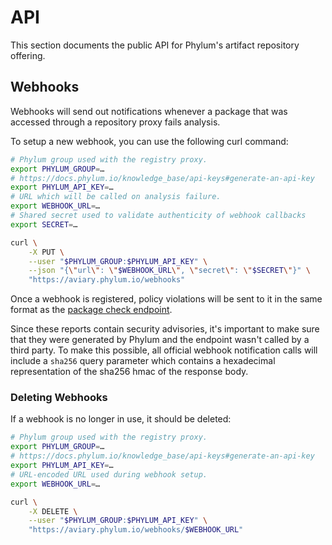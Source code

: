 # API

This section documents the public API for Phylum's artifact repository offering.

## Webhooks

Webhooks will send out notifications whenever a package that was accessed
through a repository proxy fails analysis.

To setup a new webhook, you can use the following curl command:

```sh
# Phylum group used with the registry proxy.
export PHYLUM_GROUP=…
# https://docs.phylum.io/knowledge_base/api-keys#generate-an-api-key
export PHYLUM_API_KEY=…
# URL which will be called on analysis failure.
export WEBHOOK_URL=…
# Shared secret used to validate authenticity of webhook callbacks
export SECRET=…

curl \
    -X PUT \
    --user "$PHYLUM_GROUP:$PHYLUM_API_KEY" \
    --json "{\"url\": \"$WEBHOOK_URL\", \"secret\": \"$SECRET\"}" \
    "https://aviary.phylum.io/webhooks"
```

Once a webhook is registered, policy violations will be sent to it in the same
format as the [package check endpoint].

Since these reports contain security advisories, it's important to make sure
that they were generated by Phylum and the endpoint wasn't called by a third
party. To make this possible, all official webhook notification calls will
include a `sha256` query parameter which contains a hexadecimal representation
of the sha256 hmac of the response body.

### Deleting Webhooks

If a webhook is no longer in use, it should be deleted:

```sh
# Phylum group used with the registry proxy.
export PHYLUM_GROUP=…
# https://docs.phylum.io/knowledge_base/api-keys#generate-an-api-key
export PHYLUM_API_KEY=…
# URL-encoded URL used during webhook setup.
export WEBHOOK_URL=…

curl \
    -X DELETE \
    --user "$PHYLUM_GROUP:$PHYLUM_API_KEY" \
    "https://aviary.phylum.io/webhooks/$WEBHOOK_URL"
```

[package check endpoint]: https://api.phylum.io/api/v0/swagger/index.html#/Organizations/organizations_group_packages_check
